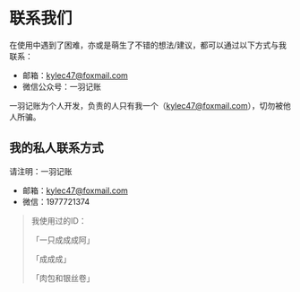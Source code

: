 # 联系我们

在使用中遇到了困难，亦或是萌生了不错的想法/建议，都可以通过以下方式与我联系：

* 邮箱：kylec47@foxmail.com
* 微信公众号：一羽记账

一羽记账为个人开发，负责的人只有我一个（kylec47@foxmail.com），切勿被他人所骗。

## 我的私人联系方式

请注明：一羽记账

* 邮箱：[kylec47@foxmail.com](mailto:kylec47@foxmail.com)
* 微信：1977721374

> 我使用过的ID：
> 
> 「一只成成成阿」
> 
> 「成成成」
> 
> 「肉包和银丝卷」